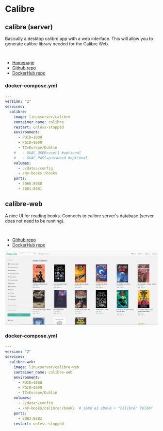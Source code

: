 # Calibre

## calibre (server)
Basically a desktop calibre app with a web interface.
This will allow you to generate calibre library needed for the Calibre Web.

<br>

- [Homepage](https://calibre-ebook.com/)
- [Github repo]()
- [DockerHub repo](https://hub.docker.com/r/linuxserver/calibre)

### docker-compose.yml
```yml
---
version: "2"
services:
  calibre:
    image: linuxserver/calibre
    container_name: calibre
    restart: unless-stopped
    environment:
      - PUID=1000
      - PGID=1000
      - TZ=Europe/Dublin
    #   - GUAC_USER=user1 #optional
    #   - GUAC_PASS=password #optional
    volumes:
      - ./data:/config
      - /my-books:/books
    ports:
      - 3060:8080
      - 3061:8081
```


## calibre-web
A nice UI for reading books.
Connects to calibre server's database (server does not need to be running).

<br>

- [Github repo](https://github.com/janeczku/calibre-web)
- [DockerHub repo](https://hub.docker.com/r/linuxserver/calibre-web)

![screenshot](clibre-web.png)

### docker-compose.yml
```yml
---
version: "2"
services:
  calibre-web:
    image: linuxserver/calibre-web
    container_name: calibre-web
    environment:
      - PUID=1000
      - PGID=1000
      - TZ=Europe/Dublin
    volumes:
      - ./data:/config
      - /my-books/calibre:/books  # same as above + "calibre" folder
    ports:
      - 8083:8083
    restart: unless-stopped
```
